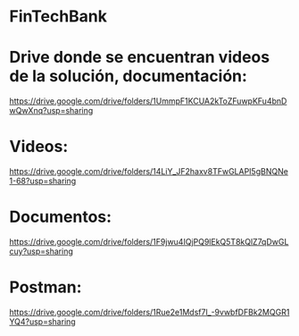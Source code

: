 # FinTechBank

# Drive donde se encuentran videos de la solución, documentación:
https://drive.google.com/drive/folders/1UmmpF1KCUA2kToZFuwpKFu4bnDwQwXnq?usp=sharing

# Videos:
https://drive.google.com/drive/folders/14LiY_JF2haxv8TFwGLAPI5gBNQNe1-68?usp=sharing

# Documentos:
https://drive.google.com/drive/folders/1F9jwu4IQjPQ9lEkQ5T8kQlZ7qDwGLcuy?usp=sharing

# Postman:
https://drive.google.com/drive/folders/1Rue2e1Mdsf7l_-9vwbfDFBk2MQGR1YQ4?usp=sharing
